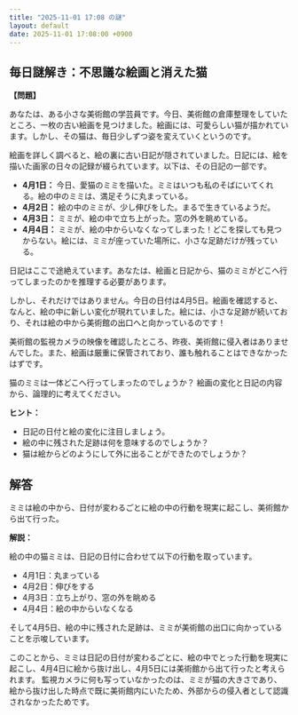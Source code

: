 ```yaml
---
title: "2025-11-01 17:08 の謎"
layout: default
date: 2025-11-01 17:08:00 +0900
---
```

## 毎日謎解き：不思議な絵画と消えた猫

**【問題】**

あなたは、ある小さな美術館の学芸員です。今日、美術館の倉庫整理をしていたところ、一枚の古い絵画を見つけました。絵画には、可愛らしい猫が描かれています。しかし、その猫は、毎日少しずつ姿を変えていくというのです。

絵画を詳しく調べると、絵の裏に古い日記が隠されていました。日記には、絵を描いた画家の日々の記録が綴られています。以下は、その日記の一部です。

*   **4月1日：** 今日、愛猫のミミを描いた。ミミはいつも私のそばにいてくれる。絵の中のミミは、満足そうに丸まっている。
*   **4月2日：** 絵の中のミミが、少し伸びをした。まるで生きているようだ。
*   **4月3日：** ミミが、絵の中で立ち上がった。窓の外を眺めている。
*   **4月4日：** ミミが、絵の中からいなくなってしまった！どこを探しても見つからない。絵には、ミミが座っていた場所に、小さな足跡だけが残っている。

日記はここで途絶えています。あなたは、絵画と日記から、猫のミミがどこへ行ってしまったのかを推理する必要があります。

しかし、それだけではありません。今日の日付は4月5日。絵画を確認すると、なんと、絵の中に新しい変化が現れていました。絵には、小さな足跡が続いており、それは絵の中から美術館の出口へと向かっているのです！

美術館の監視カメラの映像を確認したところ、昨夜、美術館に侵入者はありませんでした。また、絵画は厳重に保管されており、誰も触れることはできなかったはずです。

猫のミミは一体どこへ行ってしまったのでしょうか？ 絵画の変化と日記の内容から、論理的に考えてください。

**ヒント：**

*   日記の日付と絵の変化に注目しましょう。
*   絵の中に残された足跡は何を意味するのでしょうか？
*   猫は絵からどのようにして外に出ることができたのでしょうか？

## 解答

ミミは絵の中から、日付が変わるごとに絵の中の行動を現実に起こし、美術館から出て行った。

**解説：**

絵の中の猫ミミは、日記の日付に合わせて以下の行動を取っています。

*   4月1日：丸まっている
*   4月2日：伸びをする
*   4月3日：立ち上がり、窓の外を眺める
*   4月4日：絵の中からいなくなる

そして4月5日、絵の中に残された足跡は、ミミが美術館の出口に向かっていることを示唆しています。

このことから、ミミは日記の日付が変わるごとに、絵の中でとった行動を現実に起こし、4月4日に絵から抜け出し、4月5日には美術館から出て行ったと考えられます。
監視カメラに何も写っていなかったのは、ミミが猫の大きさであり、絵から抜け出した時点で既に美術館内にいたため、外部からの侵入者として認識されなかったためです。
